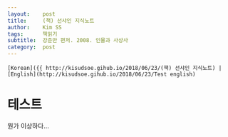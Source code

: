```yaml
---
layout:    post
title:     (책) 선샤인 지식노트
author:    Kim SS
tags: 	   책읽기
subtitle:  강준만 편저. 2008. 인물과 사상사
category:  post
---
```




`[Korean]({{ http://kisudsoe.gihub.io/2018/06/23/(책) 선샤인 지식노트) | [English](http://kisudsoe.gihub.io/2018/06/23/Test english)`

# 테스트

뭔가 이상하다...